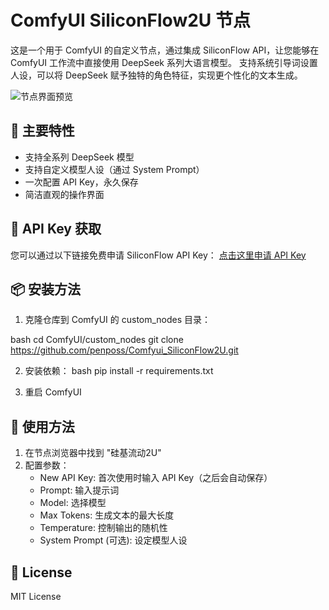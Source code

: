 # ComfyUI SiliconFlow2U 节点

这是一个用于 ComfyUI 的自定义节点，通过集成 SiliconFlow API，让您能够在 ComfyUI 工作流中直接使用 DeepSeek 系列大语言模型。
支持系统引导词设置人设，可以将 DeepSeek 赋予独特的角色特征，实现更个性化的文本生成。



![节点界面预览](https://github.com/user-attachments/assets/6b5782d0-e17f-44bd-aaea-1932d50132aa)


## 🎯 主要特性

- 支持全系列 DeepSeek 模型
- 支持自定义模型人设（通过 System Prompt）
- 一次配置 API Key，永久保存
- 简洁直观的操作界面

## 🔑 API Key 获取

您可以通过以下链接免费申请 SiliconFlow API Key：
[点击这里申请 API Key](https://cloud.siliconflow.cn/i/o9sYCl8W)

## 📦 安装方法

1. 克隆仓库到 ComfyUI 的 custom_nodes 目录：

bash
cd ComfyUI/custom_nodes
git clone https://github.com/penposs/Comfyui_SiliconFlow2U.git

2. 安装依赖：
bash
pip install -r requirements.txt

3. 重启 ComfyUI

## 🚀 使用方法

1. 在节点浏览器中找到 "硅基流动2U"
2. 配置参数：
   - New API Key: 首次使用时输入 API Key（之后会自动保存）
   - Prompt: 输入提示词
   - Model: 选择模型
   - Max Tokens: 生成文本的最大长度
   - Temperature: 控制输出的随机性
   - System Prompt (可选): 设定模型人设

## 📄 License

MIT License
